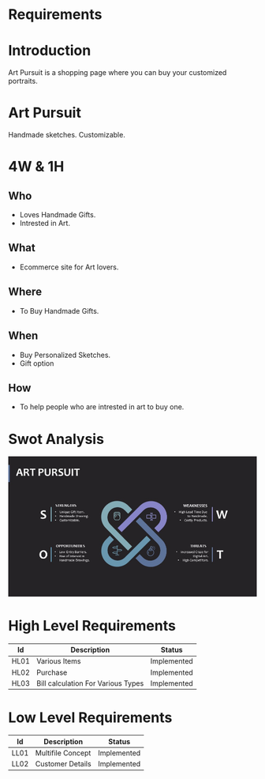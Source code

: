 # Requirements 

# Introduction
Art Pursuit is a shopping page where you can buy your customized portraits.

# Art Pursuit
Handmade sketches.
Customizable.

# 4W &amp; 1H  

## Who

- Loves Handmade Gifts.
- Intrested in Art.

## What

- Ecommerce site for Art lovers.

## Where

- To Buy Handmade Gifts.

## When

- Buy Personalized Sketches.
- Gift option

## How

- To help people who are intrested in art to buy one.
# Swot Analysis
![](https://github.com/artpursuit/M1_Art_Pursuit_App/blob/1478c634b30d0585261cfc391f49fd277033b543/1_Requirements/Swot%20Analysis.JPG)

# High Level Requirements
|Id|Description|Status|
|---|---|---|
|HL01|Various Items|Implemented|
|HL02|Purchase |Implemented|
|HL03|Bill calculation For Various Types|Implemented|

# Low Level Requirements
|Id|Description|Status|
|---|---|---|
|LL01|Multifile Concept|Implemented|
|LL02|Customer Details|Implemented|

